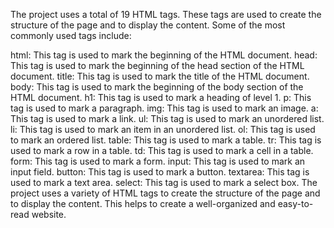 
The project uses a total of 19 HTML tags. These tags are used to create the structure of the page and to display the content. Some of the most commonly used tags include:

html: This tag is used to mark the beginning of the HTML document.
head: This tag is used to mark the beginning of the head section of the HTML document.
title: This tag is used to mark the title of the HTML document.
body: This tag is used to mark the beginning of the body section of the HTML document.
h1: This tag is used to mark a heading of level 1.
p: This tag is used to mark a paragraph.
img: This tag is used to mark an image.
a: This tag is used to mark a link.
ul: This tag is used to mark an unordered list.
li: This tag is used to mark an item in an unordered list.
ol: This tag is used to mark an ordered list.
table: This tag is used to mark a table.
tr: This tag is used to mark a row in a table.
td: This tag is used to mark a cell in a table.
form: This tag is used to mark a form.
input: This tag is used to mark an input field.
button: This tag is used to mark a button.
textarea: This tag is used to mark a text area.
select: This tag is used to mark a select box.
The project uses a variety of HTML tags to create the structure of the page and to display the content. This helps to create a well-organized and easy-to-read website.
